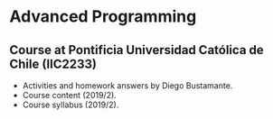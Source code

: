 # Advanced Programming
## Course at Pontificia Universidad Católica de Chile (IIC2233)
- Activities and homework answers by Diego Bustamante.
- Course content (2019/2).
- Course syllabus (2019/2).
